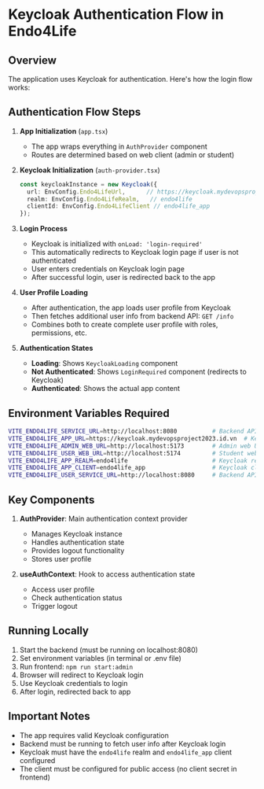 # Keycloak Authentication Flow in Endo4Life

## Overview

The application uses Keycloak for authentication. Here's how the login flow works:

## Authentication Flow Steps

1. **App Initialization** (`app.tsx`)
   - The app wraps everything in `AuthProvider` component
   - Routes are determined based on web client (admin or student)

2. **Keycloak Initialization** (`auth-provider.tsx`)

   ```typescript
   const keycloakInstance = new Keycloak({
     url: EnvConfig.Endo4LifeUrl,      // https://keycloak.mydevopsproject2023.id.vn
     realm: EnvConfig.Endo4LifeRealm,   // endo4life
     clientId: EnvConfig.Endo4LifeClient // endo4life_app
   });
   ```

3. **Login Process**
   - Keycloak is initialized with `onLoad: 'login-required'`
   - This automatically redirects to Keycloak login page if user is not authenticated
   - User enters credentials on Keycloak login page
   - After successful login, user is redirected back to the app

4. **User Profile Loading**
   - After authentication, the app loads user profile from Keycloak
   - Then fetches additional user info from backend API: `GET /info`
   - Combines both to create complete user profile with roles, permissions, etc.

5. **Authentication States**
   - **Loading**: Shows `KeycloakLoading` component
   - **Not Authenticated**: Shows `LoginRequired` component (redirects to Keycloak)
   - **Authenticated**: Shows the actual app content

## Environment Variables Required

```bash
VITE_ENDO4LIFE_SERVICE_URL=http://localhost:8080          # Backend API URL
VITE_ENDO4LIFE_APP_URL=https://keycloak.mydevopsproject2023.id.vn  # Keycloak URL
VITE_ENDO4LIFE_ADMIN_WEB_URL=http://localhost:5173        # Admin web URL
VITE_ENDO4LIFE_USER_WEB_URL=http://localhost:5174         # Student web URL
VITE_ENDO4LIFE_APP_REALM=endo4life                        # Keycloak realm
VITE_ENDO4LIFE_APP_CLIENT=endo4life_app                   # Keycloak client ID
VITE_ENDO4LIFE_USER_SERVICE_URL=http://localhost:8080     # Backend API URL for user info
```

## Key Components

1. **AuthProvider**: Main authentication context provider
   - Manages Keycloak instance
   - Handles authentication state
   - Provides logout functionality
   - Stores user profile

2. **useAuthContext**: Hook to access authentication state
   - Access user profile
   - Check authentication status
   - Trigger logout

## Running Locally

1. Start the backend (must be running on localhost:8080)
2. Set environment variables (in terminal or .env file)
3. Run frontend: `npm run start:admin`
4. Browser will redirect to Keycloak login
5. Use Keycloak credentials to login
6. After login, redirected back to app

## Important Notes

- The app requires valid Keycloak configuration
- Backend must be running to fetch user info after Keycloak login
- Keycloak must have the `endo4life` realm and `endo4life_app` client configured
- The client must be configured for public access (no client secret in frontend)
